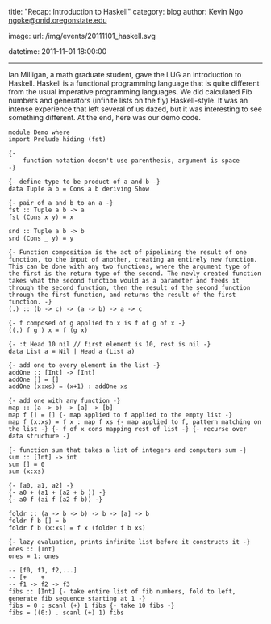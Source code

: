 title: "Recap: Introduction to Haskell"
category: blog
author: Kevin Ngo <ngoke@onid.oregonstate.edu>

image:
    url: /img/events/20111101_haskell.svg

datetime: 2011-11-01 18:00:00

---

Ian Milligan, a math graduate student, gave the LUG an introduction to Haskell.
Haskell is a functional programming language that is quite different from the
usual imperative programming languages. We did calculated Fib numbers and
generators (infinite lists on the fly) Haskell-style. It was an intense
experience that left several of us dazed, but it was interesting to see
something different. At the end, here was our demo code.


    module Demo where 
    import Prelude hiding (fst)
    
    {-
        function notation doesn't use parenthesis, argument is space
    -}
    
    {- define type to be product of a and b -}
    data Tuple a b = Cons a b deriving Show
    
    {- pair of a and b to an a -}
    fst :: Tuple a b -> a
    fst (Cons x y) = x
    
    snd :: Tuple a b -> b
    snd (Cons _ y) = y
    
    {- Function composition is the act of pipelining the result of one function, to the input of another, creating an entirely new function. This can be done with any two functions, where the argument type of the first is the return type of the second. The newly created function takes what the second function would as a parameter and feeds it through the second function, then the result of the second function through the first function, and returns the result of the first function. -}
    (.) :: (b -> c) -> (a -> b) -> a -> c
    
    {- f composed of g applied to x is f of g of x -}
    ((.) f g ) x = f (g x)
    
    {- :t Head 10 nil // first element is 10, rest is nil -}
    data List a = Nil | Head a (List a)
    
    {- add one to every element in the list -}
    addOne :: [Int] -> [Int]
    addOne [] = []
    addOne (x:xs) = (x+1) : addOne xs
    
    {- add one with any function -}
    map :: (a -> b) -> [a] -> [b]
    map f [] = [] {- map applied to f applied to the empty list -}
    map f (x:xs) = f x : map f xs {- map applied to f, pattern matching on the list -} {- f of x cons mapping rest of list -} {- recurse over data structure -}
    
    {- function sum that takes a list of integers and computers sum -}
    sum :: [Int] -> int
    sum [] = 0
    sum (x:xs)
    
    {- [a0, a1, a2] -}
    {- a0 + (a1 + (a2 + b )) -}
    {- a0 f (ai f (a2 f b)) -}
    
    foldr :: (a -> b -> b) -> b -> [a] -> b
    foldr f b [] = b
    foldr f b (x:xs) = f x (folder f b xs)
    
    {- lazy evaluation, prints infinite list before it constructs it -}
    ones :: [Int]
    ones = 1: ones
    
    -- [f0, f1, f2,...]
    -- [+    +
    -- f1 -> f2 -> f3
    fibs :: [Int] {- take entire list of fib numbers, fold to left, generate fib sequence starting at 1 -}
    fibs = 0 : scanl (+) 1 fibs {- take 10 fibs -}
    fibs = ((0:) . scanl (+) 1) fibs

